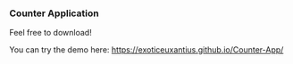 ### Counter Application

Feel free to download!

You can try the demo here: https://exoticeuxantius.github.io/Counter-App/
